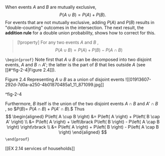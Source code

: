 
When events $A$ and $B$ are mutually exclusive, 
$$P\left( {A \cup B}\right) = P\left( A\right) + P\left( B\right) .$$
For events that are not mutually exclusive, adding $P\left( A\right)$ and $P\left( B\right)$ results in "double-counting" outcomes in the intersection.
The next result, the **addition rule** for a double union probability, shows how to correct for this.

> [!property]
> For any two events $A$ and $B$ ,
> $$
> P\left( {A \cup B}\right) = P\left( A\right) + P\left( B\right) - P\left( {A \cap B}\right)
> $$

`\begin{proof}`
Note first that $A \cup B$ can be decomposed into two disjoint events, $A$ and $B \cap {A}'$; the latter is the part of $B$ that lies outside $A$ (see [[#^fig-2-4|Figure 2.4]]).

Figure 2.4 Representing $A \cup B$ as a union of disjoint events
![[01913607-292d-7d0a-a250-4b01870485a1_11_871099.jpg]]

^fig-2-4

Furthermore, $B$ itself is the union of the two disjoint events $A \cap B$ and ${A}' \cap B$ , so 
$$P\left( B\right) =$ $P\left( {A \cap B}\right) + P\left( {{A}' \cap B}\right) .$$
Thus
$$
\begin{aligned}
P\left( A \cup B \right)
&= P\left( A \right) + P\left( B \cap A' \right) \\
&= P\left( A \right) + \left\lbrack P\left( B \right) - P\left( A \cap B \right)  \right\rbrack \\
&= P\left( A \right) + P\left( B \right) - P\left( A \cap B \right)
\end{aligned}
$$
`\end{proof}`

[[EX 2.14 services of households]]